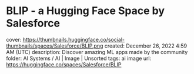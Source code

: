 # BLIP - a Hugging Face Space by Salesforce

cover: https://thumbnails.huggingface.co/social-thumbnails/spaces/Salesforce/BLIP.png
created: December 26, 2022 4:59 AM (UTC)
description: Discover amazing ML apps made by the community
folder: AI Systems / AI | Image | Unsorted
tags: ai image
url: https://huggingface.co/spaces/Salesforce/BLIP